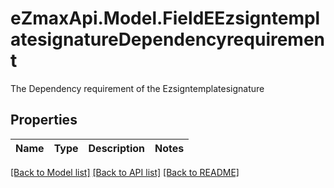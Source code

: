 # eZmaxApi.Model.FieldEEzsigntemplatesignatureDependencyrequirement
The Dependency requirement of the Ezsigntemplatesignature

## Properties

Name | Type | Description | Notes
------------ | ------------- | ------------- | -------------

[[Back to Model list]](../README.md#documentation-for-models) [[Back to API list]](../README.md#documentation-for-api-endpoints) [[Back to README]](../README.md)

